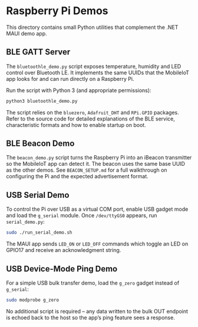 # Raspberry Pi Demos

This directory contains small Python utilities that complement the .NET MAUI demo app.

## BLE GATT Server

The `bluetoothle_demo.py` script exposes temperature, humidity and LED control over Bluetooth LE. It implements the same UUIDs that the MobileIoT app looks for and can run directly on a Raspberry Pi.

Run the script with Python 3 (and appropriate permissions):

```bash
python3 bluetoothle_demo.py
```

The script relies on the `bluezero`, `Adafruit_DHT` and `RPi.GPIO` packages. Refer to the source code for detailed explanations of the BLE service, characteristic formats and how to enable startup on boot.

## BLE Beacon Demo

The `beacon_demo.py` script turns the Raspberry Pi into an iBeacon transmitter so the MobileIoT app can detect it. The beacon uses the same base UUID as the other demos. See `BEACON_SETUP.md` for a full walkthrough on configuring the Pi and the expected advertisement format.

## USB Serial Demo

To control the Pi over USB as a virtual COM port, enable USB gadget mode
and load the `g_serial` module. Once `/dev/ttyGS0` appears, run
`serial_demo.py`:

```bash
sudo ./run_serial_demo.sh
```

The MAUI app sends `LED_ON` or `LED_OFF` commands which toggle an LED on
GPIO17 and receive an acknowledgment string.

## USB Device-Mode Ping Demo

For a simple USB bulk transfer demo, load the `g_zero` gadget instead of
`g_serial`:

```bash
sudo modprobe g_zero
```

No additional script is required – any data written to the bulk OUT
endpoint is echoed back to the host so the app’s ping feature sees a
response.
